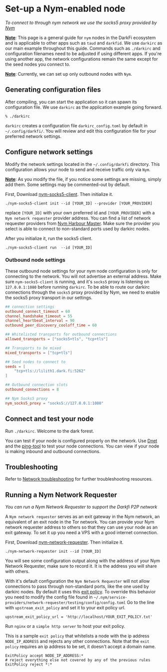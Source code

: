 # Set-up a Nym-enabled node

_To connect to through nym network we use the socks5 proxy provided by [Nym](https://github.com/nymtech/nym)_

<u><b>Note</b></u>: This page is a general guide for `nym` nodes in the DarkFi 
ecosystem and is applicable to other apps such as `taud` and `darkfid`. We use 
`darkirc` as our main example throughout this guide. Commands such as `./darkirc`
and configuration filenames need to be adjusted if using different apps.
If you're using another app, the network configurations remain the same except 
for the seed nodes you connect to.

<u><b>Note</b></u>: Currently, we can set up only outbound nodes with `Nym`.

## Generating configuration files

After compiling, you can start the application so it can spawn its configuration 
file. We use `darkirc` as the application example going forward.

```shell
% ./darkirc
```

`darkirc` creates a configuration file `darkirc_config.toml` by default in 
`~/.config/darkfi/`. You will review and edit this configuration file for your 
preferred network settings. 

## Configure network settings

Modify the network settings located in the `~/.config/darkfi` directory. This 
configuration allows your node to send and receive traffic only via `Nym`.

<u><b>Note</b></u>: As you modify the file, if you notice some settings are missing, 
simply add them. Some settings may be commented-out by default.

First, Download [nym-socks5-client](https://github.com/nymtech/nym/releases). Then initialize it.
```
./nym-socks5-client init --id [YOUR_ID] --provider [YOUR_PROVIDER]
```
replace `[YOUR_ID]` with your own preferred id and `[YOUR_PROVIDER]` with a
`Nym network requester` provider address. You can find a list of network requester providers
from [Nym Harbour Master](https://harbourmaster.nymtech.net/). Make sure the provider
you select is able to connect to non-standard ports used by darkirc nodes.

After you initialize it, run the socks5 client. 
```
./nym-socks5-client run  --id [YOUR_ID]
```

### Outbound node settings

These outbound node settings for your nym node configuration is only for
connecting to the network. You will not advertise an external address.
Make sure `nym-socks5-client` is running, and it's `socks5` proxy is listening on `127.0.0.1:1080`
before running `darkirc`. 
To be able to route our darkirc connections through the `socks5` proxy
provided by Nym, we need to enable the socks5 proxy transport in our settings.

```toml
## connection settings
outbound_connect_timeout = 60
channel_handshake_timeout = 55
channel_heartbeat_interval = 90
outbound_peer_discovery_cooloff_time = 60

## Whitelisted transports for outbound connections
allowed_transports = ["socks5+tls", "tcp+tls"]

## Transports to be mixed
mixed_transports = ["tcp+tls"]

## Seed nodes to connect to 
seeds = [
    "tcp+tls://lilith1.dark.fi:5262"
]

## Outbound connection slots
outbound_connections = 8

## Nym Socks5 proxy
nym_socks5_proxy = "socks5://127.0.0.1:1080"
```

## Connect and test your node

Run `./darkirc`. Welcome to the dark forest.

You can test if your node is configured properly on the network. Use 
[Dnet](../../learn/dchat/network-tools/using-dnet.md) and the 
[ping-tool](../network-troubleshooting.md#ping-tool) to test your node 
connections. You can view if your node is making inbound and outbound connections.

## Troubleshooting

Refer to [Network troubleshooting](../network-troubleshooting.md)
for further troubleshooting resources.

## Running a Nym Network Requester
_You can run a Nym Network Requester to support the Darkfi P2P network_

A `Nym network requester` serves as an exit gateway in the Nym network, an equivalent of
an exit node in the Tor network. You can provide your Nym network requester address
to others so that they can use your node as an exit gateway. To set it up you need a VPS
with a good internet connection.

First, Download [nym-network-requester](https://github.com/nymtech/nym/releases). Then initialize it.
```
./nym-network-requester init --id [YOUR_ID]
```
You will see some configuration output along with the address of your Nym Network Requester,
make sure to record it. It is the address you will share with others.

With it's default configuration the `Nym Network Requester` will not allow connections to
pass through non-standard ports, like the one used by darkirc nodes. By default it uses
this [exit policy](https://nymtech.net/.wellknown/network-requester/exit-policy.txt). 
To override this behavior you need to modify the config file found in 
`~/.nym/service-providers/network-requester/testing/config/config.toml` Go to the line
with `upstream_exit_policy` and set it to your exit policy url.

```
upstream_exit_policy_url = 'http://localhost/YOUR_EXIT_POLICY.txt'
```

Run `nginx` or a `simple http server` to host your exit policy.

This is a sample `exit policy` that whitelists a node with the ip address `NODE_IP_ADDRESS` and 
rejects any other connections. Note that the `exit policy` requires an ip address to be set, it doesn't
accept a domain name.

```
ExitPolicy accept NODE_IP_ADDRESS:* 
# reject everything else not covered by any of the previous rules
ExitPolicy reject *:*
```